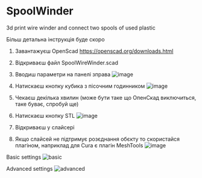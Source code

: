 # SpoolWinder
3d print wire winder and connect two spools of used plastic

Більш детальна інструкція буде скоро

1. Завантажуєш OpenScad https://openscad.org/downloads.html
2. Відкриваєш файл SpoolWireWinder.scad
3. Вводиш параметри на панелі зправа
   ![image](https://github.com/rsayko/SpoolWinder/assets/33004022/b89b4180-aef9-4188-adfd-30f25611eea1)

5. Натискаєш кнопку кубика з пісочним годинником
   ![image](https://github.com/rsayko/SpoolWinder/assets/33004022/702fb9a2-c4a6-475f-b9a8-994234c11f33)

6. Чекаєш декілька хвилин (може бути таке що ОпенСкад виключиться, таке буває, спробуй ще)
7. Натискаєш кнопку STL
   ![image](https://github.com/rsayko/SpoolWinder/assets/33004022/a5136503-402a-4d1b-ade2-2faf71ad31d8)
8. Відкриваєш у слайсері
9. Якщо слайсей не підтримує розєднання обєкту то скористайся плагіном, наприклад для Cura є плагін MeshTools
![image](https://github.com/rsayko/SpoolWinder/assets/33004022/5c6ef114-95bc-4a1d-9b44-5097b79da26b)

Basic settings
![basic](https://github.com/rsayko/SpoolWinder/assets/33004022/a6ab81fa-9077-4e14-824a-383cd2abf5df)

Advanced settings
![advanced](https://github.com/rsayko/SpoolWinder/assets/33004022/a2cc88d6-b07e-47f5-944d-ff9b1d483a8a)
